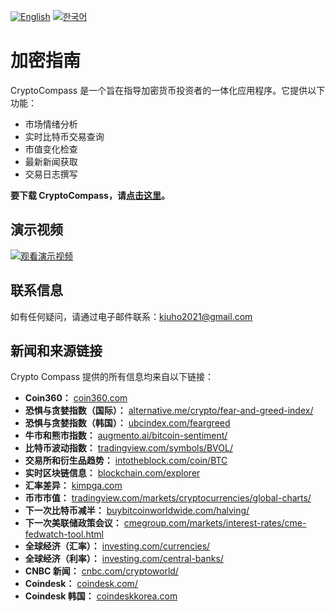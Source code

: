 [![English](https://img.shields.io/badge/lang-English-blue.svg)](https://github.com/juho-creator/CryptoCompass/blob/main/README.md)
[![한국어](https://img.shields.io/badge/lang-한국어-red.svg)](https://github.com/juho-creator/CryptoCompass/blob/main/README.KR.md)


# 加密指南

CryptoCompass 是一个旨在指导加密货币投资者的一体化应用程序。它提供以下功能：

- 市场情绪分析
- 实时比特币交易查询
- 市值变化检查
- 最新新闻获取
- 交易日志撰写

**要下载 CryptoCompass，请[点击这里](https://play.google.com/store/apps/details?id=com.juhooray.crypto_analysis&hl=en_US)。**

## 演示视频
[![观看演示视频](https://i3.ytimg.com/vi/575KOHgtoUw/maxresdefault.jpg)](https://www.youtube.com/watch?v=575KOHgtoUw)

## 联系信息
如有任何疑问，请通过电子邮件联系：kjuho2021@gmail.com

## 新闻和来源链接
Crypto Compass 提供的所有信息均来自以下链接：
- **Coin360：** [coin360.com](https://coin360.com/)
- **恐惧与贪婪指数（国际）：** [alternative.me/crypto/fear-and-greed-index/](https://alternative.me/crypto/fear-and-greed-index/)
- **恐惧与贪婪指数（韩国）：** [ubcindex.com/feargreed](https://www.ubcindex.com/feargreed)
- **牛市和熊市指数：** [augmento.ai/bitcoin-sentiment/](https://www.augmento.ai/bitcoin-sentiment/)
- **比特币波动指数：** [tradingview.com/symbols/BVOL/](https://www.tradingview.com/symbols/BVOL/)
- **交易所和衍生品趋势：** [intotheblock.com/coin/BTC](https://app.intotheblock.com/coin/BTC)
- **实时区块链信息：** [blockchain.com/explorer](https://www.blockchain.com/explorer)
- **汇率差异：** [kimpga.com](https://kimpga.com/)
- **币市市值：** [tradingview.com/markets/cryptocurrencies/global-charts/](https://www.tradingview.com/markets/cryptocurrencies/global-charts/)
- **下一次比特币减半：** [buybitcoinworldwide.com/halving/](https://buybitcoinworldwide.com/halving/)
- **下一次美联储政策会议：** [cmegroup.com/markets/interest-rates/cme-fedwatch-tool.html](https://www.cmegroup.com/markets/interest-rates/cme-fedwatch-tool.html)
- **全球经济（汇率）：** [investing.com/currencies/](https://www.investing.com/currencies/)
- **全球经济（利率）：** [investing.com/central-banks/](https://www.investing.com/central-banks/)
- **CNBC 新闻：** [cnbc.com/cryptoworld/](https://www.cnbc.com/cryptoworld/)
- **Coindesk：** [coindesk.com/](https://www.coindesk.com/)
- **Coindesk 韩国：** [coindeskkorea.com](https://www.coindeskkorea.com/#google_vignette)
